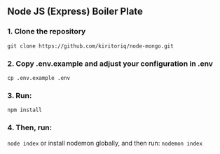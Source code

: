 ## Node JS (Express) Boiler Plate
### 1. Clone the repository
``
git clone https://github.com/kiritoriq/node-mongo.git
``
### 2. Copy .env.example and adjust your configuration in .env
``
cp .env.example .env
``
### 3. Run:
``
npm install
``
### 4. Then, run:
``
node index
``
or install nodemon globally, and then run:
``
nodemon index
``